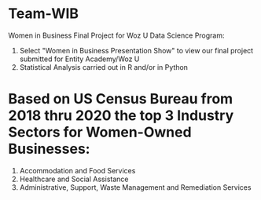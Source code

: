 # Team-WIB
Women in Business Final Project for Woz U Data Science Program:
1. Select "Women in Business Presentation Show" to view our final project submitted for Entity Academy/Woz U
2. Statistical Analysis carried out in R and/or in Python

# Based on US Census Bureau from 2018 thru 2020 the top 3 Industry Sectors for Women-Owned Businesses:
1. Accommodation and Food Services
2. Healthcare and Social Assistance
3. Administrative, Support, Waste Management and Remediation Services